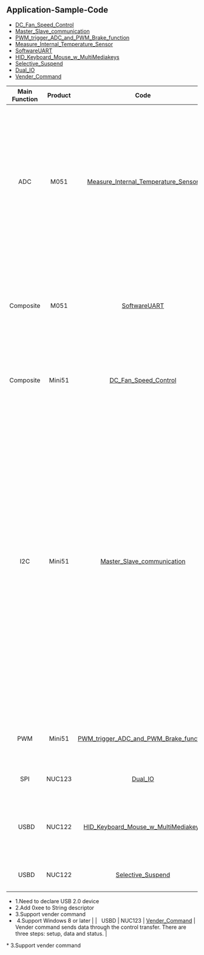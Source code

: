 Application-Sample-Code
-----------------------
- [DC_Fan_Speed_Control](http://www.nuvoton.com/opencms/resource-download.jsp?tp_GUID=EC0120151216133919)
- [Master_Slave_communication](http://www.nuvoton.com/opencms/resource-download.jsp?tp_GUID=EC0120151216134016)
- [PWM_trigger_ADC_and_PWM_Brake_function](http://www.nuvoton.com/opencms/resource-download.jsp?tp_GUID=EC0120151216134105)
- [Measure_Internal_Temperature_Sensor](http://www.nuvoton.com/opencms/resource-download.jsp?tp_GUID=EC0120151216133639)
- [SoftwareUART](http://www.nuvoton.com/opencms/resource-download.jsp?tp_GUID=EC0120151216133807)
- [HID_Keyboard_Mouse_w_MultiMediakeys](http://www.nuvoton.com/opencms/resource-download.jsp?tp_GUID=EC0120151216134204)
- [Selective_Suspend](http://www.nuvoton.com/opencms/resource-download.jsp?tp_GUID=EC0120151216134257)
- [Dual_IO](http://www.nuvoton.com/opencms/resource-download.jsp?tp_GUID=EC0120151216134343)
- [Vender_Command](http://www.nuvoton.com/opencms/resource-download.jsp?tp_GUID=EC0120151216134432)


| Main Function | Product  | Code | Description |
| :-----------: | :------: | :--: | :---------  |
|      ADC      |   M051   | [Measure_Internal_Temperature_Sensor](http://www.nuvoton.com/opencms/resource-download.jsp?tp_GUID=EC0120151216133639) | Transform band-gap voltage through ADC7, and then use band-gap voltage to calculate ADC reference voltage. After that, use ADC7 to transform the value detected by a temperature sensor to calculate the voltage of temperature sensor. |
|   Composite   |  M051 | [SoftwareUART](http://www.nuvoton.com/opencms/resource-download.jsp?tp_GUID=EC0120151216133807) | Use GPIO to create software UART if the number of hardware UART is insufficient. This example is to create UART protocol from GPIO through time interrupt. |
|   Composite   |  Mini51 | [DC_Fan_Speed_Control](http://www.nuvoton.com/opencms/resource-download.jsp?tp_GUID=EC0120151216133919) | The fan speed is captured by Timer0 Capture, and then adjusted through PWM2. |
|   I2C   |  Mini51 | [Master_Slave_communication](http://www.nuvoton.com/opencms/resource-download.jsp?tp_GUID=EC0120151216134016) | A master transfers data to a slave. That is, the master transfers the slave address to call the slave, and then sends the data address to the slave and keeps transmitting 10 data to the slave. The slave saves data in sequence to the data address. After the transmission, the master will start to read data; the master sends the slave address and data address to the slave, and gets 10 data back in sequence from the slave. At last, the master compares the received data with the original data for verification. | 
|   PWM   |  Mini51 | [PWM_trigger_ADC_and_PWM_Brake_function](http://www.nuvoton.com/opencms/resource-download.jsp?tp_GUID=EC0120151216134105) | PWM output is configured to trigger ADC, and can be stopped by brake function. |
|   SPI   |  NUC123 | [Dual_IO](http://www.nuvoton.com/opencms/resource-download.jsp?tp_GUID=EC0120151216134343) | Speed up SPI Read/Write function by using Dual I/O. | 
|   USBD  |  NUC122 | [HID_Keyboard_Mouse_w_MultiMediakeys](http://www.nuvoton.com/opencms/resource-download.jsp?tp_GUID=EC0120151216134204) | Support HID keyboard and mouse devices simultaneously. Add source code to control Multi-Media Keys and LEDs. |
|   USBD  |  NUC122 | [Selective_Suspend](http://www.nuvoton.com/opencms/resource-download.jsp?tp_GUID=EC0120151216134257) | Support USB Selective Suspend function:  
*  1.Need to declare USB 2.0 device   
*  2.Add 0xee to String descriptor  
*  3.Support vender command 
*  4.Support Windows 8 or later  |
|   USBD  |  NUC123 | [Vender_Command](http://www.nuvoton.com/opencms/resource-download.jsp?tp_GUID=EC0120151216134432) | Vender command sends data through the control transfer. There are three steps: setup, data and status. | 


<td style="word-break:break-all;white-space:nowrap">*  3.Support vender command </td>
